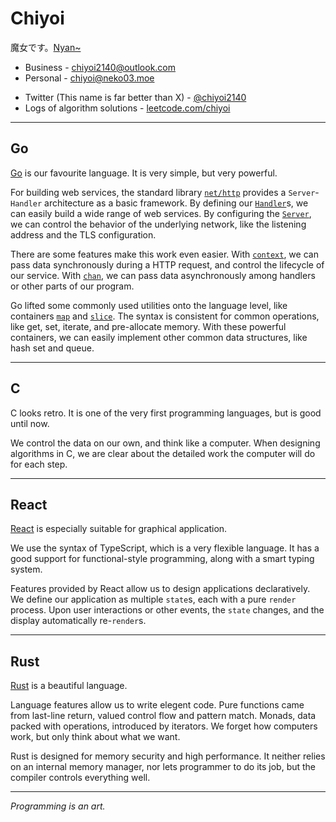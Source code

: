 # Chiyoi
魔女です。[Nyan~](https://neko03.moe/chiyoi)
- Business - chiyoi2140@outlook.com
- Personal - chiyoi@neko03.moe
* Twitter (This name is far better than X) - [@chiyoi2140](https://twitter.com/chiyoi2140)
* Logs of algorithm solutions - [leetcode.com/chiyoi](https://leetcode.com/chiyoi)

---

## Go
[Go](https://go.dev/) is our favourite language. It is very simple, but very powerful.

For building web services, the standard library [`net/http`](https://pkg.go.dev/net/http) provides a `Server`-`Handler` architecture as a basic framework.
By defining our [`Handler`](https://pkg.go.dev/net/http#Handler)s, we can easily build a wide range of web services.
By configuring the [`Server`](https://pkg.go.dev/net/http#Server), we can control the behavior of the underlying network, like the listening address and the TLS configuration.

There are some features make this work even easier.
With [`context`](https://pkg.go.dev/context), we can pass data synchronously during a HTTP request, and control the lifecycle of our service.
With [`chan`](https://go.dev/ref/spec#Channel_types), we can pass data asynchronously among handlers or other parts of our program.

Go lifted some commonly used utilities onto the language level, like containers [`map`](https://go.dev/ref/spec#Map_types) and [`slice`](https://go.dev/ref/spec#Slice_types).
The syntax is consistent for common operations, like get, set, iterate, and pre-allocate memory.
With these powerful containers, we can easily implement other common data structures, like hash set and queue.

---

## C
C looks retro. It is one of the very first programming languages, but is good until now.

We control the data on our own, and think like a computer.
When designing algorithms in C, we are clear about the detailed work the computer will do for each step.

---

## React
[React](https://react.dev/) is especially suitable for graphical application.

We use the syntax of TypeScript, which is a very flexible language.
It has a good support for functional-style programming, along with a smart typing system.

Features provided by React allow us to design applications declaratively.
We define our application as multiple `state`s, each with a pure `render` process.
Upon user interactions or other events, the `state` changes, and the display automatically re-`render`s.

---

## Rust
[Rust](https://www.rust-lang.org/) is a beautiful language.

Language features allow us to write elegent code.
Pure functions came from last-line return, valued control flow and pattern match.
Monads, data packed with operations, introduced by iterators.
We forget how computers work, but only think about what we want.

Rust is designed for memory security and high performance.
It neither relies on an internal memory manager, nor lets programmer to do its job, but the compiler controls everything well.

---

*Programming is an art.*
